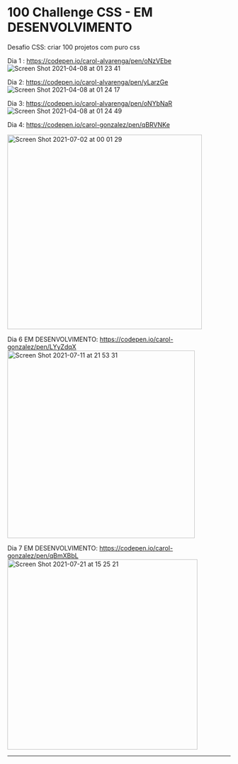 

# 100 Challenge CSS - EM DESENVOLVIMENTO

Desafio CSS: criar 100 projetos com puro css 

Dia 1 : https://codepen.io/carol-alvarenga/pen/oNzVEbe <br>
![Screen Shot 2021-04-08 at 01 23 41](https://user-images.githubusercontent.com/40405334/113968231-1044bd00-9809-11eb-9c61-a99fe74a5116.png)

Dia 2: https://codepen.io/carol-alvarenga/pen/yLarzGe <br>
![Screen Shot 2021-04-08 at 01 24 17](https://user-images.githubusercontent.com/40405334/113968276-26527d80-9809-11eb-9ddc-83a9c5004572.png)


Dia 3: https://codepen.io/carol-alvarenga/pen/oNYbNaR <br>
![Screen Shot 2021-04-08 at 01 24 49](https://user-images.githubusercontent.com/40405334/113968301-379b8a00-9809-11eb-9c0e-a26a38895905.png)

Dia 4: https://codepen.io/carol-gonzalez/pen/qBRVNKe <br>

<img width="439" alt="Screen Shot 2021-07-02 at 00 01 29" src="https://user-images.githubusercontent.com/40405334/124214489-aadf3000-dac8-11eb-891f-fd74238b0ad4.png">

Dia 6 EM DESENVOLVIMENTO: https://codepen.io/carol-gonzalez/pen/LYyZdqX <br>
<img width="423" alt="Screen Shot 2021-07-11 at 21 53 31" src="https://user-images.githubusercontent.com/40405334/125215654-715db000-e292-11eb-87f0-69019c476dd0.png">

Dia 7 EM DESENVOLVIMENTO: https://codepen.io/carol-gonzalez/pen/qBmXBbL <br>
<img width="429" alt="Screen Shot 2021-07-21 at 15 25 21" src="https://user-images.githubusercontent.com/40405334/126540378-577b7f96-fffd-4201-89a6-23376af67983.png">





-----------------------------------------------------------------------------------------------------------------------


